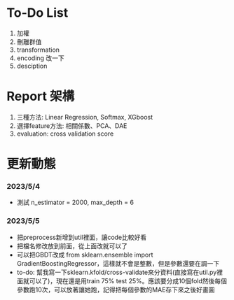 # To-Do List
1. 加權
2. 刪離群值
3. transformation
4. encoding 改一下
5. desciption

# Report 架構
1. 三種方法: Linear Regression, Softmax, XGboost
2. 選擇feature方法: 相關係數、PCA、DAE
3. evaluation: cross validation score

# 更新動態
### 2023/5/4  
* 測試 n_estimator = 2000, max_depth = 6  
### 2023/5/5  
* 把preprocess新增到util裡面，讓code比較好看
* 把檔名修改放到前面，從上面改就可以了  
* 可以把GBDT改成 from sklearn.ensemble import GradientBoostingRegressor，這樣就不會是整數，但是參數還要在調一下
* to-do: 幫我寫一下sklearn.kfold/cross-validate來分資料(直接寫在util.py裡面就可以了)，現在還是用train 75% test 25%。應該要分成10個fold然後每個參數跑10次，可以放著讓她跑，記得把每個參數的MAE存下來之後好畫圖
